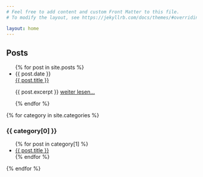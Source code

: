 ```yaml
---
# Feel free to add content and custom Front Matter to this file.
# To modify the layout, see https://jekyllrb.com/docs/themes/#overriding-theme-defaults

layout: home
---
```


<h2>Posts</h2>
<ul class='post-list'>
  {% for post in site.posts %}
    <li class='post-link'>
      <span class='post-meta'>{{ post.date }}</span><br>
      <a href="{{ reviews.url }}{{ post.url }}">{{ post.title }}</a>
      <p style='font-size=10pt'>{{ post.excerpt }}
        <a href="{{ reviews.url }}{{ post.url }}">weiter lesen...</a></p>
    </li>
  {% endfor %}
</ul>
  
  {% for category in site.categories %}
  <h3>{{ category[0] }}</h3>
  <ul class='post-list'>
    {% for post in category[1] %}
      <li class='post-link'><a href="{{ baseurl }}{{ post.url }}">{{ post.title }}</a></li>
    {% endfor %}
  </ul>
{% endfor %}

